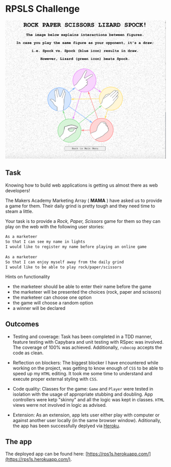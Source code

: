# RPSLS Challenge


![](rules.png)


## Task

Knowing how to build web applications is getting us almost there as web developers!

The Makers Academy Marketing Array ( **MAMA** ) have asked us to provide a game for them. Their daily grind is pretty tough and they need time to steam a little.

Your task is to provide a _Rock, Paper, Scissors_ game for them so they can play on the web with the following user stories:

```
As a marketeer
So that I can see my name in lights
I would like to register my name before playing an online game

As a marketeer
So that I can enjoy myself away from the daily grind
I would like to be able to play rock/paper/scissors
```

Hints on functionality

- the marketeer should be able to enter their name before the game
- the marketeer will be presented the choices (rock, paper and scissors)
- the marketeer can choose one option
- the game will choose a random option
- a winner will be declared


## Outcomes

- Testing and coverage:
Task has been completed in a TDD manner, feature testing with Capybara and unit testing with RSpec was involved. 
The coverage of 100% was achieved. 
Additionally, `rubocop` accepts the code as clean. 

- Reflection on blockers:
The biggest blocker I have encountered while working on the project, was getting to know enough of `CSS` to be able to speed up my `HTML` editing. 
It took me some time to understand and execute proper external styling with `CSS`. 

- Code quality:
Classes for the game: `Game` and `Player` were tested in isolation with the usage of appropriate stubbing and doubling. 
App controllers were ketp "skinny" and all the logic was kept in classes. 
`HTML` views werre not involved in logic as advised.

- Extension:
As an extension, app lets user either play with computer or against another user locally (in the same browser window). Aditionally, the app has been successfully deplyed via [Heroku](https://www.heroku.com/).


## The app 

The deployed app can be found here: [https://rps1s.herokuapp.com/](https://rps1s.herokuapp.com/).


